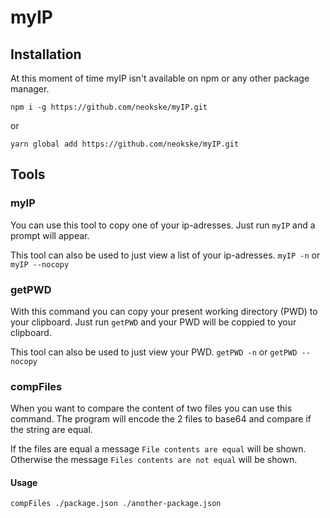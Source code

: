 # myIP

## Installation

At this moment of time myIP isn't available on npm or any other package manager.

`npm i -g https://github.com/neokske/myIP.git`

or

`yarn global add https://github.com/neokske/myIP.git`

## Tools

### myIP

You can use this tool to copy one of your ip-adresses.
Just run `myIP` and a prompt will appear.

This tool can also be used to just view a list of your ip-adresses.
`myIP -n` or `myIP --nocopy`

### getPWD

With this command you can copy your present working directory (PWD) to your clipboard.
Just run `getPWD` and your PWD will be coppied to your clipboard.

This tool can also be used to just view your PWD.
`getPWD -n` or `getPWD --nocopy`

### compFiles

When you want to compare the content of two files you can use this command. The program will encode the 2 files to base64 and compare if the string are equal.

If the files are equal a message `File contents are equal` will be shown. Otherwise the message `Files contents are not equal` will be shown.

#### Usage
```
compFiles ./package.json ./another-package.json
```
